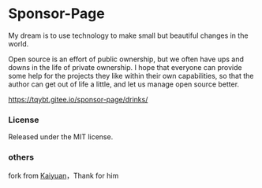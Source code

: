 # Sponsor-Page

My dream is to use technology to make small but beautiful changes in the world.



Open source is an effort of public ownership, but we often have ups and downs in the life of private ownership. I hope that everyone can provide some help for the projects they like within their own capabilities, so that the author can get out of life a little, and let us manage open source better.

https://tqybt.gitee.io/sponsor-page/drinks/


### License

Released under the MIT license.

### others

fork from [Kaiyuan](https://github.com/Kaiyuan/sponsor-page)，Thank for him 
